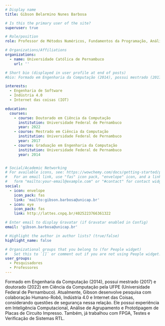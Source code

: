 ```yaml
---
# Display name
title: Gibson Belarmino Nunes Barbosa

# Is this the primary user of the site?
superuser: true

# Role/position
role: Professor de Métodos Numéricos, Fundamentos da Programação, Análise de Algoritmos, Elementos da Diferenciação Computacional, Computação Sociedade e Sustentabilidade, Programação Estruturada.

# Organizations/Affiliations
organizations:
  - name: Universidade Católica de Pernambuco
    url: ''

# Short bio (displayed in user profile at end of posts)
#bio: Formado em Engenharia da Computação (2014), possui mestrado (2017) e doutorado (2022) em Ciência da Computação pela UFPE (Universidade Federal de Pernambuco). Atualmente, Gibson desenvolve pesquisa com colaboração Humano-Robô, Indústria 4.0 e Internet das Coisas, considerando questões de segurança nessa relação. Ele possui experiência em Inteligência Computacional, Análise de Agrupamento e Prototipagem de Placas de Circuito Impresso. Também, já trabalhou com FPGA, Testes e Verificação de Sistemas RTL.

interests:
  - Engenharia de Software
  - Indústria 4.0
  - Internet das coisas (IOT)

education:
  courses:
    - course: Doutorado em Ciência da Computação
      institution: Universidade Federal de Pernambuco
      year: 2022
    - course: Mestrado em Ciência da Computação
      institution: Universidade Federal de Pernambuco
      year: 2017
    - course: Graduação em Engenharia da Computação
      institution: Universidade Federal de Pernambuco
      year: 2014


# Social/Academic Networking
# For available icons, see: https://wowchemy.com/docs/getting-started/page-builder/#icons
#   For an email link, use "fas" icon pack, "envelope" icon, and a link in the
#   form "mailto:your-email@example.com" or "#contact" for contact widget.
social:
  - icon: envelope
    icon_pack: fas
    link: 'mailto:gibson.barbosa@unicap.br'
  - icon: eye
    icon_pack: fas
    link: http://lattes.cnpq.br/4025223766361322

# Enter email to display Gravatar (if Gravatar enabled in Config)
email: 'gibson.barbosa@unicap.br'

# Highlight the author in author lists? (true/false)
highlight_name: false

# Organizational groups that you belong to (for People widget)
#   Set this to `[]` or comment out if you are not using People widget.
user_groups:
  - Pesquisadores
  - Professores
---
```

  
Formado em Engenharia da Computação (2014), possui mestrado (2017) e doutorado (2022) em Ciência da Computação pela UFPE (Universidade Federal de Pernambuco). Atualmente, Gibson desenvolve pesquisa com colaboração Humano-Robô, Indústria 4.0 e Internet das Coisas, considerando questões de segurança nessa relação. Ele possui experiência em Inteligência Computacional, Análise de Agrupamento e Prototipagem de Placas de Circuito Impresso. Também, já trabalhou com FPGA, Testes e Verificação de Sistemas RTL.
